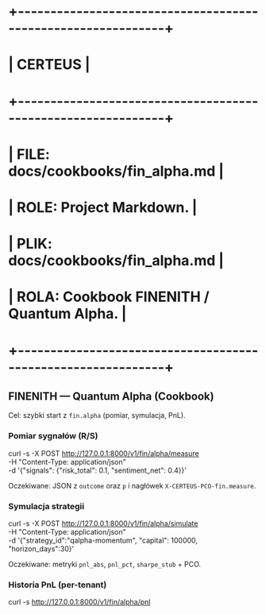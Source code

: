 # +-------------------------------------------------------------+
# |                          CERTEUS                            |
# +-------------------------------------------------------------+
# | FILE: docs/cookbooks/fin_alpha.md                         |
# | ROLE: Project Markdown.                                     |
# | PLIK: docs/cookbooks/fin_alpha.md                         |
# | ROLA: Cookbook FINENITH / Quantum Alpha.                    |
# +-------------------------------------------------------------+

## FINENITH — Quantum Alpha (Cookbook)

Cel: szybki start z `fin.alpha` (pomiar, symulacja, PnL).

### Pomiar sygnałów (R/S)

curl -s -X POST http://127.0.0.1:8000/v1/fin/alpha/measure \
  -H "Content-Type: application/json" \
  -d '{"signals": {"risk_total": 0.1, "sentiment_net": 0.4}}'

Oczekiwane: JSON z `outcome` oraz `p` i nagłówek `X-CERTEUS-PCO-fin.measure`.

### Symulacja strategii

curl -s -X POST http://127.0.0.1:8000/v1/fin/alpha/simulate \
  -H "Content-Type: application/json" \
  -d '{"strategy_id":"qalpha-momentum", "capital": 100000, "horizon_days":30}'

Oczekiwane: metryki `pnl_abs`, `pnl_pct`, `sharpe_stub` + PCO.

### Historia PnL (per-tenant)

curl -s http://127.0.0.1:8000/v1/fin/alpha/pnl

